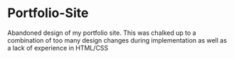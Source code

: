 # Portfolio-Site
 Abandoned design of my portfolio site. This was chalked up to a combination of too many design changes during implementation as well as a lack of experience in HTML/CSS
